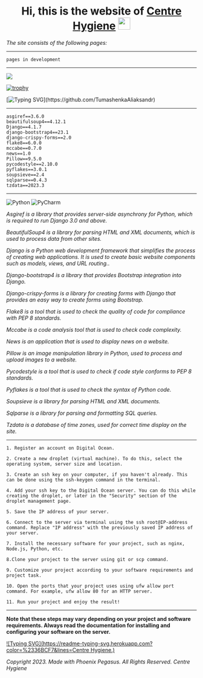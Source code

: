 <h1 align="center">Hi, this is the website of <a href="https://polotskcge.vitebsk.by/" target="_blank">Centre Hygiene</a> 
<img src="https://github.com/blackcater/blackcater/raw/main/images/Hi.gif" height="32"/></h1>

*The site consists of the following pages:*
***
    pages in development
***

![](https://komarev.com/ghpvc/?username=your-github-username)

[![trophy](https://github-profile-trophy.vercel.app/?username=ryo-ma)](https://github.com/ryo-ma/github-profile-trophy)


[![Typing SVG](https://readme-typing-svg.herokuapp.com?color=%2336BCF7&lines=The+website+was+developed+with+assistance:)](https://github.com/TumashenkaAliaksandr)

***
    asgiref==3.6.0
    beautifulsoup4==4.12.1
    Django==4.1.7
    django-bootstrap4==23.1
    django-crispy-forms==2.0
    flake8==6.0.0
    mccabe==0.7.0
    news==1.0
    Pillow==9.5.0
    pycodestyle==2.10.0
    pyflakes==3.0.1
    soupsieve==2.4
    sqlparse==0.4.3
    tzdata==2023.3
***
![Python](https://img.shields.io/badge/python-3670A0?style=for-the-badge&logo=python&logoColor=ffdd54)
![PyCharm](https://img.shields.io/badge/pycharm-143?style=for-the-badge&logo=pycharm&logoColor=black&color=black&labelColor=green)

*Asgiref is a library that provides server-side asynchrony for Python, which is required to run Django 3.0 and above.*

*BeautifulSoup4 is a library for parsing HTML and XML documents, which is used to process data from other sites.*

*Django is a Python web development framework that simplifies the process of creating web applications. It is used to create basic website components such as models, views, and URL routing.*.

*Django-bootstrap4 is a library that provides Bootstrap integration into Django.*

*Django-crispy-forms is a library for creating forms with Django that provides an easy way to create forms using Bootstrap.*

*Flake8 is a tool that is used to check the quality of code for compliance with PEP 8 standards.*

*Mccabe is a code analysis tool that is used to check code complexity.*

*News is an application that is used to display news on a website.*

*Pillow is an image manipulation library in Python, used to process and upload images to a website.*

*Pycodestyle is a tool that is used to check if code style conforms to PEP 8 standards.*

*Pyflakes is a tool that is used to check the syntax of Python code.*

*Soupsieve is a library for parsing HTML and XML documents.*

*Sqlparse is a library for parsing and formatting SQL queries.*

*Tzdata is a database of time zones, used for correct time display on the site.*


***
    1. Register an account on Digital Ocean.

    2. Create a new droplet (virtual machine). To do this, select the operating system, server size and location.

    3. Create an ssh key on your computer, if you haven't already. This can be done using the ssh-keygen command in the terminal.

    4. Add your ssh key to the Digital Ocean server. You can do this while creating the droplet, or later in the "Security" section of the droplet management page.

    5. Save the IP address of your server.

    6. Connect to the server via terminal using the ssh root@IP-address command. Replace "IP address" with the previously saved IP address of your server.

    7. Install the necessary software for your project, such as nginx, Node.js, Python, etc.

    8.Clone your project to the server using git or scp command.

    9. Customize your project according to your software requirements and project task.

    10. Open the ports that your project uses using ufw allow port command. For example, ufw allow 80 for an HTTP server.

    11. Run your project and enjoy the result!
***
**Note that these steps may vary depending on your project and software requirements. Always read the documentation for installing and configuring your software on the server.**



[![Typing SVG](https://readme-typing-svg.herokuapp.com?color=%2336BCF7&lines=Centre Hygiene.)](https://github.com/TumashenkaAliaksandr)

*Copyright 2023. Made with Phoenix Pegasus. All Rights Reserved. Centre Hygiene*